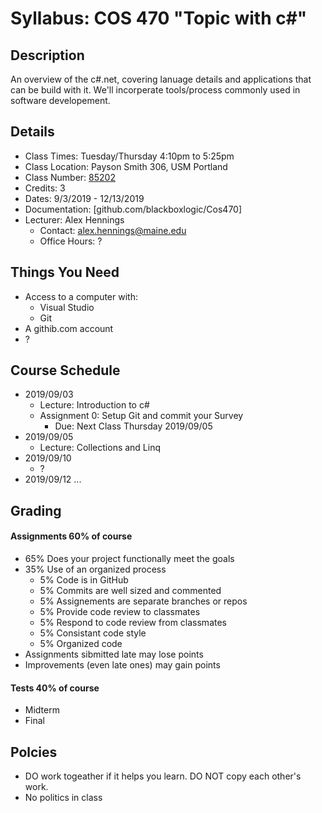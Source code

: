 # Syllabus: COS 470 "Topic with c#"
## Description
An overview of the c#.net, covering lanuage details and applications that can be build with it. We'll incorperate tools/process commonly used in software developement.

## Details
* Class Times: Tuesday/Thursday 4:10pm to 5:25pm
* Class Location: Payson Smith 306, USM Portland
* Class Number: [85202](https://usm.maine.edu/courses?keywords=470&term=2010&career=1&subject=COS&coursenumber=All&meetingstarttime_1=&meetingendtime=&meetingstarttime=All&location=All&startdatedate%5Bdate%5D=&enddatedate%5Bdate%5D=&enrollmentstatus=1)
* Credits: 3
* Dates: 9/3/2019 - 12/13/2019
* Documentation: [github.com/blackboxlogic/Cos470]
* Lecturer: Alex Hennings
  * Contact: alex.hennings@maine.edu
  * Office Hours: ?

## Things You Need
* Access to a computer with:
  * Visual Studio
  * Git
* A githib.com account
* ?

## Course Schedule
* 2019/09/03
  * Lecture: Introduction to c#
  * Assignment 0: Setup Git and commit your Survey
    * Due: Next Class Thursday 2019/09/05
* 2019/09/05
  * Lecture: Collections and Linq
* 2019/09/10
  * ?
* 2019/09/12
...

## Grading
#### Assignments 60% of course
* 65% Does your project functionally meet the goals
* 35% Use of an organized process
  * 5% Code is in GitHub
  * 5% Commits are well sized and commented
  * 5% Assignements are separate branches or repos
  * 5% Provide code review to classmates
  * 5% Respond to code review from classmates
  * 5% Consistant code style
  * 5% Organized code
* Assignments sibmitted late may lose points
* Improvements (even late ones) may gain points

#### Tests 40% of course
* Midterm
* Final

## Polcies
* DO work togeather if it helps you learn. DO NOT copy each other's work.
* No politics in class
